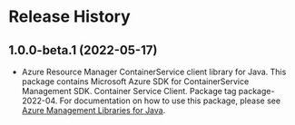 # Release History

## 1.0.0-beta.1 (2022-05-17)

- Azure Resource Manager ContainerService client library for Java. This package contains Microsoft Azure SDK for ContainerService Management SDK. Container Service Client. Package tag package-2022-04. For documentation on how to use this package, please see [Azure Management Libraries for Java](https://aka.ms/azsdk/java/mgmt).
